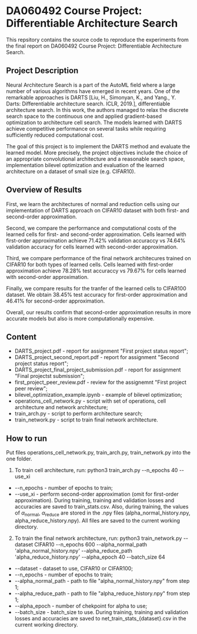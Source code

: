 # DA060492 Course Project: Differentiable Architecture Search

This repsitory contains the source code to reproduce the experiments from the final report on DA060492 Course Project: Differentiable Architecture Search.

## Project Description

Neural Architecture Search is a part of the AutoML field where a large number of various algorithms have emerged in recent years. One of the remarkable approaches is DARTS [Liu, H., Simonyan, K., and Yang., Y. Darts: Differentiable
architecture search. ICLR, 2019.], differentiable architecture search. In this work, the authors managed to relax the discrete search space to the continuous one and applied gradient-based optimization to architecture cell search. The models learned with DARTS achieve competitive performance on several tasks while requiring sufficiently reduced computational cost.

The goal of this project is to implement the DARTS method and evaluate the learned model. More precisely, the project objectives include the choice of an appropriate convolutional architecture and a reasonable search space, implementation bilevel optimization and evaluation of the learned architecture on a dataset of small size (e.g. CIFAR10).

## Overview of Results

First, we learn the architectures of normal and reduction cells using our implementation of DARTS approach on CIFAR10 dataset with both first- and second-order approximation. 

Second, we compare the performance and computational costs of the learned cells for first- and second-order approximation. Cells learned with first-order approximation achieve 71.42% validation accuraccy vs 74.64% validation accuracy for cells learned with second-order approximation.

Third, we compare performance of the final network architecures trained on CIFAR10 for both types of learned cells. Cells learned with first-order approximation achieve 78.28% test accuraccy vs 79.67% for cells learned with second-order approximation.

Finally, we compare results for the tranfer of the learned cells to CIFAR100 dataset. We obtain 38.45% test accuracy for first-order approximation and 46.41% for second-order approximation.

Overall, our results confirm that second-order approximation results in more accurate models but also is more computationally expensive.

## Content

- DARTS_project.pdf - report for assignment "First project status report";
- DARTS_project_second_report.pdf - report for assignment "Second project status report";
- DARTS_project_final_project_submission.pdf - report for assignment "Final projectst submission";
- first_project_peer_review.pdf - review for the assignemnt "First project peer review";
- bilevel_optimization_example.ipynb - example of bilevel optimization;
- operations_cell_network.py - script with set of operations, cell architecture and network architecture;
- train_arch.py - script to perform architecture search;
- train_network.py - script to train final network architecture.

## How to run

Put files operations_cell_network.py, train_arch.py, train_network.py into the one folder.

1. To train cell architecture, run: python3 train_arch.py --n_epochs 40 --use_xi
- --n_epochs - number of epochs to train;
- --use_xi - perform second-order approximation (omit for first-order approximation).
During training, training and validation losses and accuracies are saved to train_stats.csv.
Also, during training, the values of $\alpha_{\text{normal}}$, $\alpha_{\text{reduce}}$ are stored in the .npy files (alpha_normal_history.npy, alpha_reduce_history.npy).
All files are saved to the current working directory.

2. To train the final network architecture, run: python3 train_network.py --dataset CIFAR10 --n_epochs 600 --alpha_normal_path 'alpha_normal_history.npy' --alpha_reduce_path 'alpha_reduce_history.npy' --alpha_epoch 40 --batch_size 64
- --dataset - dataset to use, CIFAR10 or CIFAR100;
- --n_epochs - number of epochs to train;
- --alpha_normal_path - path to file "alpha_normal_history.npy" from step 1;
- --alpha_reduce_path - path to file "alpha_reduce_history.npy" from step 1;
- --alpha_epoch - number of chekpoint for alpha to use;
- --batch_size - batch_size to use.
During training, training and validation losses and accuracies are saved to net_train_stats_{dataset}.csv in the current working directory.
